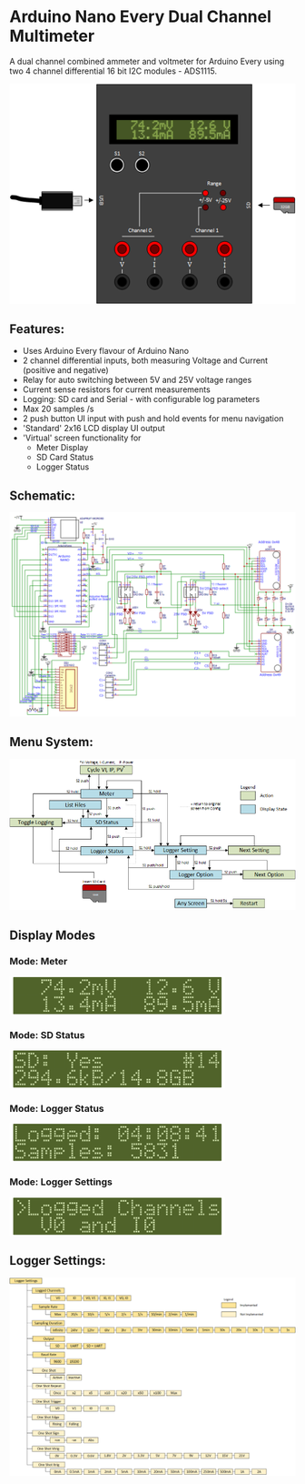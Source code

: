 # Arduino Nano Every Dual Channel Multimeter
A dual channel combined ammeter and voltmeter for Arduino Every using two 4 channel differential 16 bit I2C modules - ADS1115.


![GitHub Logo](/resources/Meter.png)

## Features:
* Uses Arduino Every flavour of Arduino Nano
* 2 channel differential inputs, both measuring Voltage and Current (positive and negative)
* Relay for auto switching between 5V and 25V voltage ranges
* Current sense resistors for current measurements
* Logging: SD card and Serial - with configurable log parameters
* Max 20 samples /s
* 2 push button UI input with push and hold events for menu navigation
* 'Standard' 2x16 LCD display UI output
* 'Virtual' screen functionality for
  * Meter Display
  * SD Card Status
  * Logger Status

## Schematic:
![GitHub Logo](/resources/Schematic.png)

## Menu System:
![GitHub Logo](/resources/Menu.png)

## Display Modes
### Mode: Meter
![GitHub Logo](/resources/Mode_Meter.png)
### Mode: SD Status
![GitHub Logo](/resources/Mode_SD.png)
### Mode: Logger Status
![GitHub Logo](/resources/Mode_Logger.png)
### Mode: Logger Settings
![GitHub Logo](/resources/Mode_LoggerSettings.png)


## Logger Settings:
![GitHub Logo](/resources/LoggerSettings.png)
